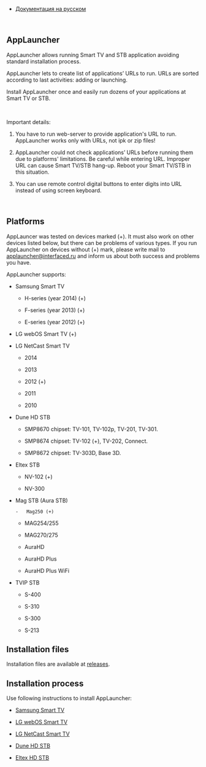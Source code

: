 -   [Документация на русском](README-RU.md)

 

AppLauncher
-----------

AppLauncher allows running Smart TV and STB application avoiding standard
installation process.

AppLauncher lets to create list of applications’ URLs to run. URLs are sorted
according to last activities: adding or launching.

Install AppLauncher once and easily run dozens of your applications at Smart TV
or STB.

 

Important details:

1.  You have to run web-server to provide application's URL to run. AppLauncher
    works only with URLs, not ipk or zip files!

2.  AppLauncher could not check applications’ URLs before running them due to
    platforms' limitations. Be careful while entering URL. Improper URL can
    cause Smart TV/STB hang-up. Reboot your Smart TV/STB in this situation.

3.  You can use remote control digital buttons to enter digits into URL instead
    of using screen keyboard.

 

Platforms
---------

AppLauncer was tested on devices marked (+). It must also work on other devices
listed below, but there can be problems of various types. If you run AppLauncher
on devices without (+) mark, please write mail to
[applauncher@interfaced.ru](mailto:applauncher@interfaced.ru) and inform us about both success and problems
you have.



AppLauncher supports:

-   Samsung Smart TV

    -   H-series (year 2014) (+)

    -   F-series (year 2013) (+)

    -   E-series (year 2012) (+)

-   LG webOS Smart TV (+)

-   LG NetCast Smart TV

    -   2014

    -   2013

    -   2012 (+)

    -   2011

    -   2010

-   Dune HD STB

    -   SMP8670 chipset: TV-101, TV-102p, TV-201, TV-301.

    -   SMP8674 chipset: TV-102 (+), TV-202, Connect.

    -   SMP8672 chipset: TV-303D, Base 3D.

-   Eltex STB

    -   NV-102 (+)

    -   NV-300

-   Mag STB (Aura STB)

        -   Mag250 (+)

    -   MAG254/255

    -   MAG270/275

    -   AuraHD

    -   AuraHD Plus

    -   AuraHD Plus WiFi

-   TVIP STB

    -   S-400

    -   S-310

    -   S-300

    -   S-213

Installation files
------------------

Installation files are available at [releases](https://github.com/ifaced/app-launcher/releases).


Installation process
--------------------

Use following instructions to install AppLauncher:

-   [Samsung Smart TV](docs/samsung-eng.md)

-   [LG webOS Smart TV](docs/lg-webos-eng.md)

-   [LG NetCast Smart TV](docs/lg-netcast-eng.md)

-   [Dune HD STB](docs/dune-eng.md)

-   [Eltex HD STB](docs/eltex-eng.md)

 
